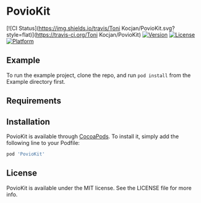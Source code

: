 # PovioKit

[![CI Status](https://img.shields.io/travis/Toni Kocjan/PovioKit.svg?style=flat)](https://travis-ci.org/Toni Kocjan/PovioKit)
[![Version](https://img.shields.io/cocoapods/v/PovioKit.svg?style=flat)](https://cocoapods.org/pods/PovioKit)
[![License](https://img.shields.io/cocoapods/l/PovioKit.svg?style=flat)](https://cocoapods.org/pods/PovioKit)
[![Platform](https://img.shields.io/cocoapods/p/PovioKit.svg?style=flat)](https://cocoapods.org/pods/PovioKit)

## Example

To run the example project, clone the repo, and run `pod install` from the Example directory first.

## Requirements

## Installation

PovioKit is available through [CocoaPods](https://cocoapods.org). To install
it, simply add the following line to your Podfile:

```ruby
pod 'PovioKit'
```

## License

PovioKit is available under the MIT license. See the LICENSE file for more info.
